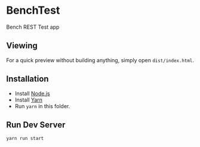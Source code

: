 # BenchTest

Bench REST Test app

## Viewing

For a quick preview without building anything, simply open `dist/index.html`.

## Installation

- Install [Node.js](https://nodejs.org/en/download/)
- Install [Yarn](https://yarnpkg.com/en/docs/install)
- Run `yarn` in this folder.

## Run Dev Server

```sh
yarn run start
```
